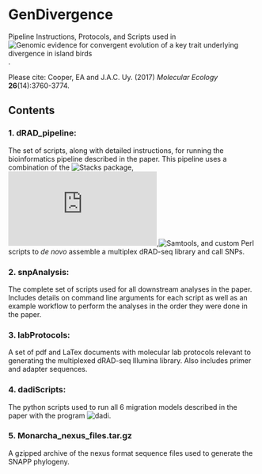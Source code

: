 # GenDivergence
Pipeline Instructions, Protocols, and Scripts used in ![Genomic evidence for convergent evolution of a key trait underlying divergence in island birds](http://onlinelibrary.wiley.com/doi/10.1111/mec.14116/abstract).

Please cite: Cooper, EA and J.A.C. Uy. (2017) *Molecular Ecology* **26**(14):3760-3774.

## Contents

### 1.  dRAD_pipeline:
The set of scripts, along with detailed instructions, for running the bioinformatics pipeline described in the paper.  This pipeline uses a combination of the ![Stacks](http://catchenlab.life.illinois.edu/stacks/) package, ![BWA](http://bio-bwa.sourceforge.net/bwa.shtml),![Samtools](http://samtools.sourceforge.net/), and custom Perl scripts to *de novo* assemble a multiplex dRAD-seq library and call SNPs.

### 2.  snpAnalysis:
The complete set of scripts used for all downstream analyses in the paper.  Includes details on command line arguments for each script as well as an example workflow to perform the analyses in the order they were done in the paper.

### 3.  labProtocols:
A set of pdf and LaTex documents with molecular lab protocols relevant to generating the multiplexed dRAD-seq Illumina library.  Also includes primer and adapter sequences.

### 4.  dadiScripts:
The python scripts used to run all 6 migration models described in the paper with the program ![dadi](https://popgensealab.wordpress.com/dadi-inference/).

### 5.  Monarcha_nexus_files.tar.gz
A gzipped archive of the nexus format sequence files used to generate the SNAPP phylogeny.

